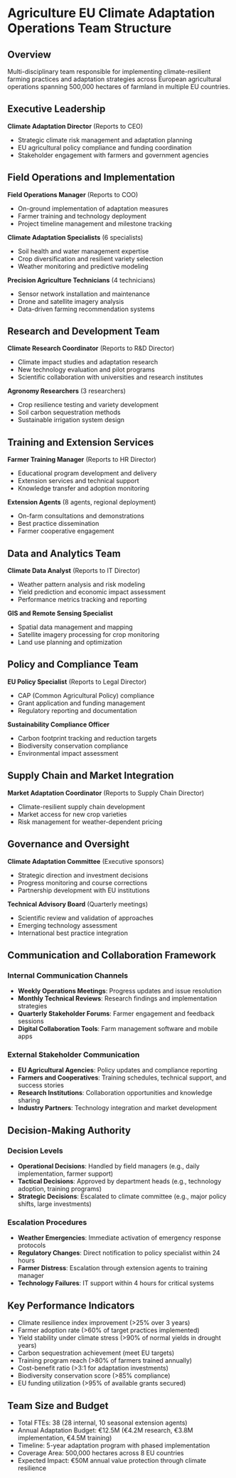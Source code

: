 # Agriculture EU Climate Adaptation Operations Team Structure

## Overview
Multi-disciplinary team responsible for implementing climate-resilient farming practices and adaptation strategies across European agricultural operations spanning 500,000 hectares of farmland in multiple EU countries.

## Executive Leadership
**Climate Adaptation Director** (Reports to CEO)
- Strategic climate risk management and adaptation planning
- EU agricultural policy compliance and funding coordination
- Stakeholder engagement with farmers and government agencies

## Field Operations and Implementation
**Field Operations Manager** (Reports to COO)
- On-ground implementation of adaptation measures
- Farmer training and technology deployment
- Project timeline management and milestone tracking

**Climate Adaptation Specialists** (6 specialists)
- Soil health and water management expertise
- Crop diversification and resilient variety selection
- Weather monitoring and predictive modeling

**Precision Agriculture Technicians** (4 technicians)
- Sensor network installation and maintenance
- Drone and satellite imagery analysis
- Data-driven farming recommendation systems

## Research and Development Team
**Climate Research Coordinator** (Reports to R&D Director)
- Climate impact studies and adaptation research
- New technology evaluation and pilot programs
- Scientific collaboration with universities and research institutes

**Agronomy Researchers** (3 researchers)
- Crop resilience testing and variety development
- Soil carbon sequestration methods
- Sustainable irrigation system design

## Training and Extension Services
**Farmer Training Manager** (Reports to HR Director)
- Educational program development and delivery
- Extension services and technical support
- Knowledge transfer and adoption monitoring

**Extension Agents** (8 agents, regional deployment)
- On-farm consultations and demonstrations
- Best practice dissemination
- Farmer cooperative engagement

## Data and Analytics Team
**Climate Data Analyst** (Reports to IT Director)
- Weather pattern analysis and risk modeling
- Yield prediction and economic impact assessment
- Performance metrics tracking and reporting

**GIS and Remote Sensing Specialist**
- Spatial data management and mapping
- Satellite imagery processing for crop monitoring
- Land use planning and optimization

## Policy and Compliance Team
**EU Policy Specialist** (Reports to Legal Director)
- CAP (Common Agricultural Policy) compliance
- Grant application and funding management
- Regulatory reporting and documentation

**Sustainability Compliance Officer**
- Carbon footprint tracking and reduction targets
- Biodiversity conservation compliance
- Environmental impact assessment

## Supply Chain and Market Integration
**Market Adaptation Coordinator** (Reports to Supply Chain Director)
- Climate-resilient supply chain development
- Market access for new crop varieties
- Risk management for weather-dependent pricing

## Governance and Oversight
**Climate Adaptation Committee** (Executive sponsors)
- Strategic direction and investment decisions
- Progress monitoring and course corrections
- Partnership development with EU institutions

**Technical Advisory Board** (Quarterly meetings)
- Scientific review and validation of approaches
- Emerging technology assessment
- International best practice integration

## Communication and Collaboration Framework

### Internal Communication Channels
- **Weekly Operations Meetings**: Progress updates and issue resolution
- **Monthly Technical Reviews**: Research findings and implementation strategies
- **Quarterly Stakeholder Forums**: Farmer engagement and feedback sessions
- **Digital Collaboration Tools**: Farm management software and mobile apps

### External Stakeholder Communication
- **EU Agricultural Agencies**: Policy updates and compliance reporting
- **Farmers and Cooperatives**: Training schedules, technical support, and success stories
- **Research Institutions**: Collaboration opportunities and knowledge sharing
- **Industry Partners**: Technology integration and market development

## Decision-Making Authority

### Decision Levels
- **Operational Decisions**: Handled by field managers (e.g., daily implementation, farmer support)
- **Tactical Decisions**: Approved by department heads (e.g., technology adoption, training programs)
- **Strategic Decisions**: Escalated to climate committee (e.g., major policy shifts, large investments)

### Escalation Procedures
- **Weather Emergencies**: Immediate activation of emergency response protocols
- **Regulatory Changes**: Direct notification to policy specialist within 24 hours
- **Farmer Distress**: Escalation through extension agents to training manager
- **Technology Failures**: IT support within 4 hours for critical systems

## Key Performance Indicators
- Climate resilience index improvement (>25% over 3 years)
- Farmer adoption rate (>60% of target practices implemented)
- Yield stability under climate stress (>90% of normal yields in drought years)
- Carbon sequestration achievement (meet EU targets)
- Training program reach (>80% of farmers trained annually)
- Cost-benefit ratio (>3:1 for adaptation investments)
- Biodiversity conservation score (>85% compliance)
- EU funding utilization (>95% of available grants secured)

## Team Size and Budget
- Total FTEs: 38 (28 internal, 10 seasonal extension agents)
- Annual Adaptation Budget: €12.5M (€4.2M research, €3.8M implementation, €4.5M training)
- Timeline: 5-year adaptation program with phased implementation
- Coverage Area: 500,000 hectares across 8 EU countries
- Expected Impact: €50M annual value protection through climate resilience
